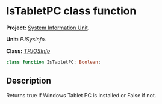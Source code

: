 # IsTabletPC class function

**Project:** [System Information Unit](../API.md).

**Unit:** _PJSysInfo_.

**Class:** _[TPJOSInfo](./TPJOSInfo.md)_

```pascal
class function IsTabletPC: Boolean;
```

## Description

Returns true if Windows Tablet PC is installed or False if not.
